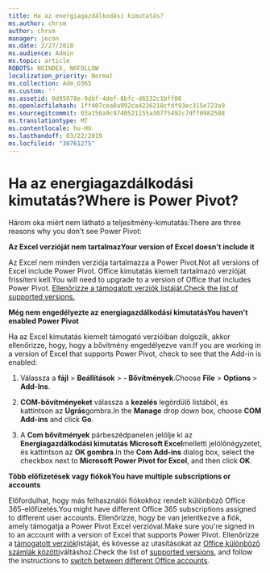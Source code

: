 ```yaml
---
title: Ha az energiagazdálkodási kimutatás?
ms.author: chrsm
author: chrsm
manager: jecon
ms.date: 2/27/2018
ms.audience: Admin
ms.topic: article
ROBOTS: NOINDEX, NOFOLLOW
localization_priority: Normal
ms.collection: Adm_O365
ms.custom: ''
ms.assetid: 0d95078e-9dbf-4def-8bfc-d6532c1bff00
ms.openlocfilehash: 1ff407cea0a992ca4236218cfdf93ec315e723a9
ms.sourcegitcommit: 03a156a9c9740521155a30775492c7dff0982588
ms.translationtype: MT
ms.contentlocale: hu-HU
ms.lasthandoff: 03/22/2019
ms.locfileid: "30761275"
---
```

# <a name="where-is-power-pivot"></a><span data-ttu-id="dcaa9-102">Ha az energiagazdálkodási kimutatás?</span><span class="sxs-lookup"><span data-stu-id="dcaa9-102">Where is Power Pivot?</span></span>

<span data-ttu-id="dcaa9-103">Három oka miért nem látható a teljesítmény-kimutatás:</span><span class="sxs-lookup"><span data-stu-id="dcaa9-103">There are three reasons why you don't see Power Pivot:</span></span>
  
 <span data-ttu-id="dcaa9-104">**Az Excel verzióját nem tartalmaz**</span><span class="sxs-lookup"><span data-stu-id="dcaa9-104">**Your version of Excel doesn't include it**</span></span>
  
<span data-ttu-id="dcaa9-105">Az Excel nem minden verziója tartalmazza a Power Pivot.</span><span class="sxs-lookup"><span data-stu-id="dcaa9-105">Not all versions of Excel include Power Pivot.</span></span> <span data-ttu-id="dcaa9-106">Office kimutatás kiemelt tartalmazó verzióját frissíteni kell.</span><span class="sxs-lookup"><span data-stu-id="dcaa9-106">You will need to upgrade to a version of Office that includes Power Pivot.</span></span> [<span data-ttu-id="dcaa9-107">Ellenőrizze a támogatott verziók listáját.</span><span class="sxs-lookup"><span data-stu-id="dcaa9-107">Check the list of supported versions.</span></span>](https://support.office.com/article/aa64e217-4b6e-410b-8337-20b87e1c2a4b.aspx)
  
 <span data-ttu-id="dcaa9-108">**Még nem engedélyezte az energiagazdálkodási kimutatás**</span><span class="sxs-lookup"><span data-stu-id="dcaa9-108">**You haven't enabled Power Pivot**</span></span>
  
<span data-ttu-id="dcaa9-109">Ha az Excel kimutatás kiemelt támogató verzióiban dolgozik, akkor ellenőrizze, hogy, hogy a bővítmény engedélyezve van:</span><span class="sxs-lookup"><span data-stu-id="dcaa9-109">If you are working in a version of Excel that supports Power Pivot, check to see that the Add-in is enabled:</span></span>
  
1. <span data-ttu-id="dcaa9-110">Válassza a **fájl** \> **Beállítások** \> **- Bővítmények**.</span><span class="sxs-lookup"><span data-stu-id="dcaa9-110">Choose **File** \> **Options** \> **Add-Ins**.</span></span>
    
2. <span data-ttu-id="dcaa9-111">**COM-bővítményeket** válassza a **kezelés** legördülő listából, és kattintson az **Ugrás**gombra.</span><span class="sxs-lookup"><span data-stu-id="dcaa9-111">In the **Manage** drop down box, choose **COM Add-ins** and click **Go**.</span></span>
    
3. <span data-ttu-id="dcaa9-112">A **Com bővítmények** párbeszédpanelen jelölje ki az **Energiagazdálkodási kimutatás Microsoft Excel**melletti jelölőnégyzetet, és kattintson az **OK gombra**.</span><span class="sxs-lookup"><span data-stu-id="dcaa9-112">In the **Com Add-ins** dialog box, select the checkbox next to **Microsoft Power Pivot for Excel**, and then click **OK**.</span></span> 
    
 <span data-ttu-id="dcaa9-113">**Több előfizetések vagy fiókok**</span><span class="sxs-lookup"><span data-stu-id="dcaa9-113">**You have multiple subscriptions or accounts**</span></span>
  
<span data-ttu-id="dcaa9-114">Előfordulhat, hogy más felhasználói fiókokhoz rendelt különböző Office 365-előfizetés.</span><span class="sxs-lookup"><span data-stu-id="dcaa9-114">You might have different Office 365 subscriptions assigned to different user accounts.</span></span> <span data-ttu-id="dcaa9-115">Ellenőrizze, hogy be van jelentkezve a fiók, amely támogatja a Power Pivot Excel verzióval.</span><span class="sxs-lookup"><span data-stu-id="dcaa9-115">Make sure you're signed in to an account with a version of Excel that supports Power Pivot.</span></span> <span data-ttu-id="dcaa9-116">Ellenőrizze a [támogatott verziók](https://support.office.com/article/aa64e217-4b6e-410b-8337-20b87e1c2a4b.aspx)listáját, és kövesse az utasításokat az [Office különböző számlák közötti](https://support.office.com/article/b9582171-fd1f-4284-9846-bdd72bb28426.aspx#BKMK_WebSwitchAccounts)váltáshoz.</span><span class="sxs-lookup"><span data-stu-id="dcaa9-116">Check the list of [supported versions](https://support.office.com/article/aa64e217-4b6e-410b-8337-20b87e1c2a4b.aspx), and follow the instructions to [switch between different Office accounts](https://support.office.com/article/b9582171-fd1f-4284-9846-bdd72bb28426.aspx#BKMK_WebSwitchAccounts).</span></span>
  

